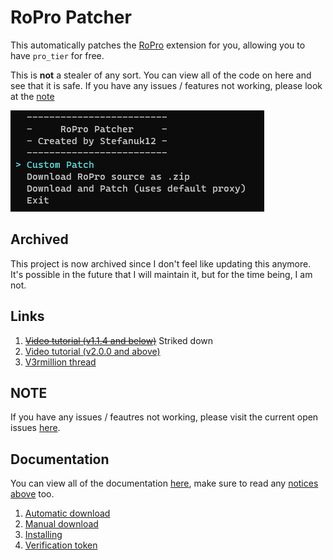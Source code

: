 # RoPro Patcher
This automatically patches the [RoPro](https://chrome.google.com/webstore/detail/ropro-enhance-your-roblox/adbacgifemdbhdkfppmeilbgppmhaobf?hl=en-GB) extension for you, allowing you to have `pro_tier` for free.

This is **not** a stealer of any sort. You can view all of the code on here and see that it is safe. If you have any issues / features not working, please look at the [note](#note)

![Preview of the user interface](preview.png)

## Archived

This project is now archived since I don't feel like updating this anymore. It's possible in the future that I will maintain it, but for the time being, I am not.

## Links

1. ~~[Video tutorial (v1.1.4 and below)](https://www.youtube.com/watch?v=Do1X2COTq_8)~~ Striked down
2. [Video tutorial (v2.0.0 and above)](https://cdn.discordapp.com/attachments/1131228889113432166/1131230523390439424/Sequence_01.mp4)
3. [V3rmillion thread](https://v3rmillion.net/showthread.php?tid=1197674)

## NOTE

If you have any issues / feautres not working, please visit the current open issues [here](https://github.com/Stefanuk12/RoProPatcher/issues).

## Documentation

You can view all of the documentation [here](./docs/), make sure to read any [notices above](#note) too.

1. [Automatic download](./docs/auto_download.md)
2. [Manual download](./docs/manual_download.md)
3. [Installing](./docs/installing.md)
4. [Verification token](./docs/verification_token.md)
